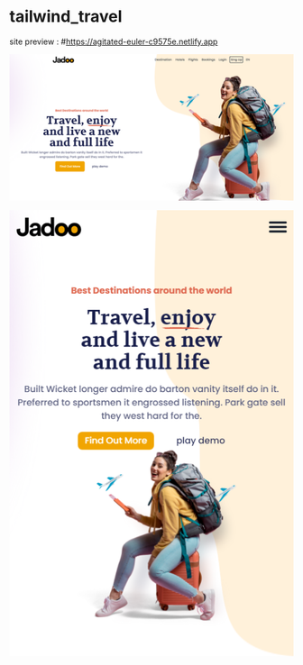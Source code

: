 # tailwind_travel
 

site preview : #https://agitated-euler-c9575e.netlify.app

![Image of Yaktocat](https://github.com/lamani79/travel_with_twindCss/blob/main/project_preview_img/Opera%20Snapshot_2021-09-28_103150_agitated-euler-c9575e.netlify.app.png?raw=true)

![Image](https://github.com/lamani79/travel_with_twindCss/blob/main/project_preview_img/Opera%20Snapshot_2021-09-28_103226_agitated-euler-c9575e.netlify.app.png?raw=true)
